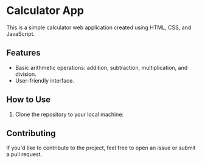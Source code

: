 # Calculator App

This is a simple calculator web application created using HTML, CSS, and JavaScript.

## Features

- Basic arithmetic operations: addition, subtraction, multiplication, and division.
- User-friendly interface.

## How to Use

1. Clone the repository to your local machine:

## Contributing
If you'd like to contribute to the project, feel free to open an issue or submit a pull request.
